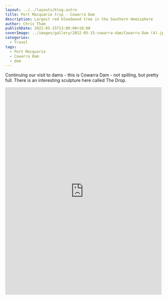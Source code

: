 ```yaml
---
layout: ../../layouts/blog.astro
title: Port Macquarie trip - Cowarra Dam
description: Largest red bloodwood tree in the Southern Hemisphere
author: Chris Tham
publishDate: 2022-05-15T13:00:00+10:00
coverImage: ../images/gallery/2022-05-15-cowarra-dam/Cowarra Dam (4).jpeg
categories:
  - Travel
tags:
  - Port Macquarie
  - Cowarra Dam
  - dam
---
```


Continuing our visit to dams - this is Cowarra Dam - not spilling, but pretty full. There is an interesting sculpture here called The Drop.

<iframe src="https://www.facebook.com/plugins/post.php?href=https%3A%2F%2Fwww.facebook.com%2Fchris1.tham%2Fposts%2Fpfbid0eokqBe2xf66fNVDfzhM9KEDgLjXUSPAPQmdgAh6Sfto3bs1BBdP49dgktRLQZeUFl&show_text=true&width=500" width="500" height="665" style="border:none;overflow:hidden" scrolling="no" frameborder="0" allowfullscreen="true" allow="autoplay; clipboard-write; encrypted-media; picture-in-picture; web-share"></iframe>